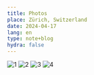 ```yaml
---
title: Photos
place: Zürich, Switzerland
date: 2024-04-17
lang: en
type: note+blog
hydra: false
---
```



<img src="https://pbs.twimg.com/media/GK0Ab89WIAAsA8V?format=jpg&name=medium" alt="1" id="1">
<img src="https://pbs.twimg.com/media/GK0Ab9EXQAAT-pM?format=jpg&name=medium" alt="2" id="2">
<img src="https://pbs.twimg.com/media/GK0Ab87XoAA-Lqn?format=jpg&name=medium" alt="3" id="3">
<img src="https://pbs.twimg.com/media/GK0Ab9EXMAIlLXi?format=jpg&name=medium" alt="4" id="4">
